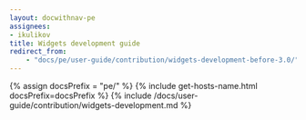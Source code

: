 ```yaml
---
layout: docwithnav-pe
assignees:
- ikulikov
title: Widgets development guide
redirect_from: 
    - "docs/pe/user-guide/contribution/widgets-development-before-3.0/"
---
```


{% assign docsPrefix = "pe/" %}
{% include get-hosts-name.html docsPrefix=docsPrefix %}
{% include /docs/user-guide/contribution/widgets-development.md %}